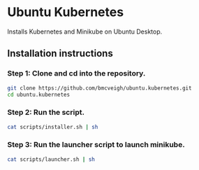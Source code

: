 # Ubuntu Kubernetes

Installs Kubernetes and Minikube on Ubuntu Desktop.

## Installation instructions
### Step 1: Clone and cd into the repository.
``` bash
git clone https://github.com/bmcveigh/ubuntu.kubernetes.git
cd ubuntu.kubernetes
```

### Step 2: Run the script.
``` bash
cat scripts/installer.sh | sh
```

### Step 3: Run the launcher script to launch minikube.
``` bash
cat scripts/launcher.sh | sh
```
